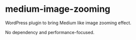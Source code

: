 # medium-image-zooming

WordPress plugin to bring Medium like image zooming effect. 

No dependency and performance-focused.
